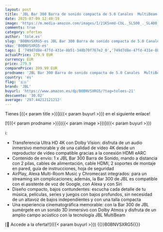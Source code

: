 ```yaml
---
layout: post
title: 'JBL Bar 300 Barra de sonido compacta de 5.0 Canales  MultiBeam y Dolby Atmos  sonido 3D envolvente  con AirPlay  Alexa Multi-Room Music y Chromecast  negro'
date: 2025-07-09 12:49:19
image: 'https://m.media-amazon.com/images/I/21KSnmU-CbL._SL500_._SL400_.jpg'
comments: true
category: ofertas
author: 'tole.es'
slug: 'B0BNVSXRG5-es JBL Bar 300 Barra de sonido compacta de 5.0 Canales...'
sku: 'B0BNVSXRG5-es'
tags: [ '749d7d8e-47fd-431e-8b51-348b70f767e2_0','749d7d8e-47fd-431e-8b51-348b70f767e2_9801','Altavoces','Arborist Merchandising Root','Barras de sonido','Electrónica','Equipos de audio y Hi-Fi','Self Service','Special Features Stores','Top Brands Speakers Selection','alexa','jbl','🇪🇸', ]
actualPrice: 279.9 EUR
currency: EUR
price: 279.9
comparePrice: 399.99 EUR
prodname: 'JBL Bar 300 Barra de sonido compacta de 5.0 Canales  MultiBeam y Dolby Atmos  sonido 3D envolvente  con AirPlay  Alexa Multi-Room Music y Chromecast  negro'
country: 'es'
flag: '🇪🇸'
brand: 'JBL'
buyurl: 'https://www.amazon.es/dp/B0BNVSXRG5/?tag=tolees-21'
descuento: '30.02'
average: '297.44212121212'
---
```


Tienes [{{< param title >}}]({{< param buyurl >}}) en el siguiente enlace!

[![{{< param prodname >}}]({{< param image >}})]({{< param buyurl >}})

ℹ️:

- Transferencia Ultra HD 4K con Dolby Vision: disfruta de un audio inmersivo memorable y de una calidad de vídeo 4K desde un reproductor de vídeo compatible gracias a la conexión HDMI eARC
- Contenido de envío: 1 x JBL Bar 300 Barra de Sonido, mando a distancia con 2 pilas, cables de alimentación, cable HDMI, 2 soportes de montaje en pared, guía de instrucciones, hoja de seguridad
- AirPlay, Alexa Multi-Room Music y Chromecast integrados: para un streaming sin complicaciones; además, la Bar 300 de JBL es compatible con el asistente de voz de Google, con Alexa y con Siri
- Diseño compacto, bajos contundentes: escucha cada detalle de tu música, películas, series y juegos con bajos profundos, sin necesidad de un altavoz de bajos independientes y con una talla compacta
- Una experiencia cinematográfica memorable: con la Bar 300 de JBL sumérgete en un sonido 3D inmersivo con Dolby Atmos y disfruta de un amplio campo acústico con la tecnología JBL MultiBeam

[🛒 Accede a la oferta!!]({{< param buyurl >}})
{{<world>}}B0BNVSXRG5{{</world>}}
